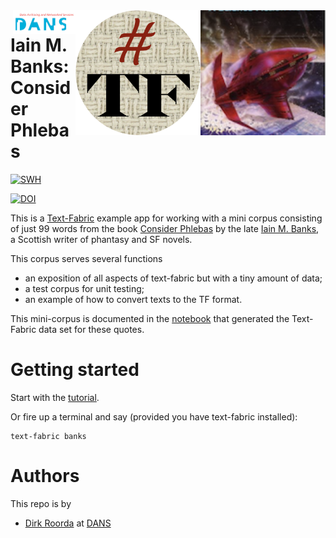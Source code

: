<div>
<img src="programs/images/phblogo.png" align="right" width="200"/>
<img src="programs/images/tf.png" align="right" width="200"/>
<img src="programs/images/dans.png" align="right" width="100"/>
</div>

# Iain M. Banks: Consider Phlebas

[![SWH](https://archive.softwareheritage.org/badge/origin/https://github.com/annotation/banks/)](https://archive.softwareheritage.org/browse/origin/https://github.com/annotation/banks/)

[![DOI](https://zenodo.org/badge/180373562.svg)](https://zenodo.org/badge/latestdoi/180373562)

This is a
[Text-Fabric](https://githubv.com/annotation/text-fabric)
example app for working with
a mini corpus consisting of just 99 words from the book
[Consider Phlebas](https://en.wikipedia.org/wiki/Consider_Phlebas)
by the late
[Iain M. Banks](https://en.wikipedia.org/wiki/Iain_Banks),
a Scottish writer of phantasy and SF novels.

This corpus serves several functions

* an exposition of all aspects of text-fabric but with a tiny amount of data;
* a test corpus for unit testing;
* an example of how to convert texts to the TF format.

This mini-corpus is documented in the
[notebook](https://nbviewer.jupyter.org/github/annotation/banks/blob/master/programs/convert.ipynb)
that generated the Text-Fabric data set for these quotes.

# Getting started

Start with the
[tutorial](https://nbviewer.jupyter.org/github/annotation/tutorials/blob/master/banks/use.ipynb).

Or fire up a terminal and say (provided you have text-fabric installed):

```
text-fabric banks
```

Authors
=======

This repo is by

*   [Dirk Roorda](https://www.linkedin.com/in/dirkroorda/) at
    [DANS](https://www.dans.knaw.nl)
